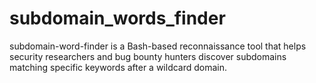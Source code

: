# subdomain_words_finder
subdomain-word-finder is a Bash-based reconnaissance tool that helps security researchers and bug bounty hunters discover subdomains matching specific keywords after a wildcard domain.
